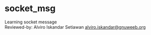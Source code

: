 # socket_msg
Learning socket message <br>
Reviewed-by: Alviro Iskandar Setiawan <alviro.iskandar@gnuweeb.org>
